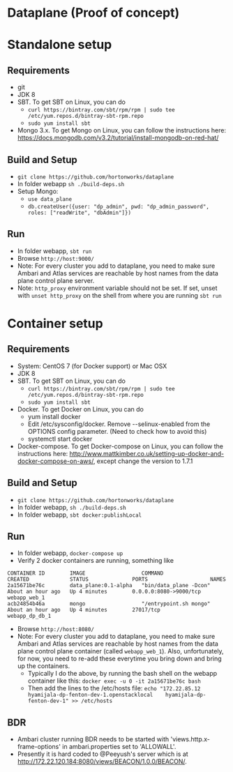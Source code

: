 # Dataplane (Proof of concept)

# Standalone setup

## Requirements

* git
* JDK 8
* SBT. To get SBT on Linux, you can do
  * `curl https://bintray.com/sbt/rpm/rpm | sudo tee /etc/yum.repos.d/bintray-sbt-rpm.repo`
  * `sudo yum install sbt`
* Mongo 3.x. To get Mongo on Linux, you can follow the instructions here: https://docs.mongodb.com/v3.2/tutorial/install-mongodb-on-red-hat/

## Build and Setup

* `git clone https://github.com/hortonworks/dataplane`
* In folder webapp `sh ./build-deps.sh`
* Setup Mongo:
  * `use data_plane`
  * `db.createUser({user: "dp_admin", pwd: "dp_admin_password", roles: ["readWrite", "dbAdmin"]})`

## Run

* In folder webapp, `sbt run`
* Browse `http://host:9000/`
* Note: For every cluster you add to dataplane, you need to make sure Ambari and Atlas services are reachable by host names from the data plane control plane server.
* Note: `http_proxy` environment variable should not be set. If set, unset with `unset http_proxy` on the shell from where you are running `sbt run`

# Container setup

## Requirements

* System: CentOS 7 (for Docker support) or Mac OSX
* JDK 8
* SBT. To get SBT on Linux, you can do
  * `curl https://bintray.com/sbt/rpm/rpm | sudo tee /etc/yum.repos.d/bintray-sbt-rpm.repo`
  * `sudo yum install sbt`
* Docker. To get Docker on Linux, you can do
  * yum install docker
  * Edit /etc/sysconfig/docker. Remove --selinux-enabled from the OPTIONS config parameter. (Need to check how to avoid this)
  * systemctl start docker
* Docker-compose. To get Docker-compose on Linux, you can follow the instructions here: http://www.mattkimber.co.uk/setting-up-docker-and-docker-compose-on-aws/, except change the version to 1.7.1

## Build and Setup

* `git clone https://github.com/hortonworks/dataplane`
* In folder webapp, `sh ./build-deps.sh`
* In folder webapp, `sbt docker:publishLocal`

## Run

* In folder webapp, `docker-compose up`
* Verify 2 docker containers are running, something like
```
CONTAINER ID        IMAGE                  COMMAND                  CREATED             STATUS              PORTS                    NAMES
2a15671be76c        data_plane:0.1-alpha   "bin/data_plane -Dcon"   About an hour ago   Up 4 minutes        0.0.0.0:8080->9000/tcp   webapp_web_1
acb24854b46a        mongo                  "/entrypoint.sh mongo"   About an hour ago   Up 4 minutes        27017/tcp                webapp_dp_db_1
```
* Browse `http://host:8080/`
* Note: For every cluster you add to dataplane, you need to make sure Ambari and Atlas services are reachable by host names from the data plane control plane container (called `webapp_web_1`). Also, unfortunately, for now, you need to re-add these everytime you bring down and bring up the containers.
  * Typically I do the above, by running the bash shell on the webapp container like this:
`docker exec -u 0 -it 2a15671be76c bash`
  * Then add the lines to the /etc/hosts file: `echo "172.22.85.12    hyamijala-dp-fenton-dev-1.openstacklocal    hyamijala-dp-fenton-dev-1" >> /etc/hosts`

## BDR

* Ambari cluster running BDR needs to be started with 'views.http.x-frame-options' in ambari.properties set to 'ALLOWALL'.
* Presently it is hard coded to @Peeyush's server which is at http://172.22.120.184:8080/views/BEACON/1.0.0/BEACON/.